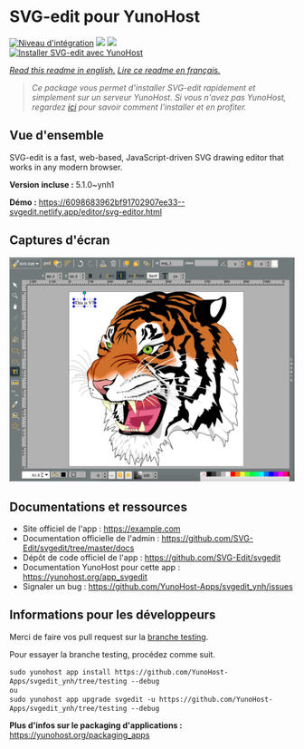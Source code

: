 # SVG-edit pour YunoHost

[![Niveau d'intégration](https://dash.yunohost.org/integration/svgedit.svg)](https://dash.yunohost.org/appci/app/svgedit) ![](https://ci-apps.yunohost.org/ci/badges/svgedit.status.svg) ![](https://ci-apps.yunohost.org/ci/badges/svgedit.maintain.svg)  
[![Installer SVG-edit avec YunoHost](https://install-app.yunohost.org/install-with-yunohost.svg)](https://install-app.yunohost.org/?app=svgedit)

*[Read this readme in english.](./README.md)*
*[Lire ce readme en français.](./README_fr.md)*

> *Ce package vous permet d'installer SVG-edit rapidement et simplement sur un serveur YunoHost.
Si vous n'avez pas YunoHost, regardez [ici](https://yunohost.org/#/install) pour savoir comment l'installer et en profiter.*

## Vue d'ensemble

SVG-edit is a fast, web-based, JavaScript-driven SVG drawing editor that works in any modern browser.

**Version incluse :** 5.1.0~ynh1

**Démo :** https://6098683962bf91702907ee33--svgedit.netlify.app/editor/svg-editor.html

## Captures d'écran

![](./doc/screenshots/screenshot.png)

## Documentations et ressources

* Site officiel de l'app : https://example.com
* Documentation officielle de l'admin : https://github.com/SVG-Edit/svgedit/tree/master/docs
* Dépôt de code officiel de l'app : https://github.com/SVG-Edit/svgedit
* Documentation YunoHost pour cette app : https://yunohost.org/app_svgedit
* Signaler un bug : https://github.com/YunoHost-Apps/svgedit_ynh/issues

## Informations pour les développeurs

Merci de faire vos pull request sur la [branche testing](https://github.com/YunoHost-Apps/svgedit_ynh/tree/testing).

Pour essayer la branche testing, procédez comme suit.
```
sudo yunohost app install https://github.com/YunoHost-Apps/svgedit_ynh/tree/testing --debug
ou
sudo yunohost app upgrade svgedit -u https://github.com/YunoHost-Apps/svgedit_ynh/tree/testing --debug
```

**Plus d'infos sur le packaging d'applications :** https://yunohost.org/packaging_apps